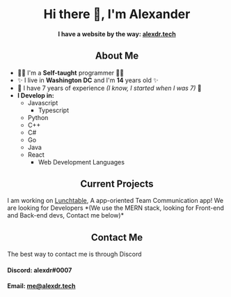 <h1 align="center"> Hi there 👋, I'm Alexander </hi>

<h4 align="center" > I have a website by the way: <a href="https://alexdr.tech">alexdr.tech</a> </h4>

<h2 align="center"> About Me </h2>

- 👨‍💻 I'm a **Self-taught** programmer 👨‍💻
-  ✨ I live in **Washington DC** and I'm **14** years old ✨
- 👔 I have 7 years of experience *(I know, I started when I was 7)* 👔
- **I Develop in:**
  - Javascript
    - Typescript
  - Python
  - C++
  - C#
  - Go
  - Java
  - React
    - Web Development Languages 

<h2 align="center">Current Projects</h2>
I am working on <a href="https://lunchtable.app">Lunchtable</a>, A app-oriented Team Communication app! We are looking for Developers *(We use the MERN stack, looking for Front-end and Back-end devs, Contact me below)*

<h2 align="center">Contact Me</h2>
The best way to contact me is through Discord

#### Discord: alexdr#0007
#### Email: me@alexdr.tech

<!--
**alexdr0/alexdr0** is a ✨ _special_ ✨ repository because its `README.md` (this file) appears on your GitHub profile.

Here are some ideas to get you started:

- 🔭 I’m currently working on ...
- 🌱 I’m currently learning ...
- 👯 I’m looking to collaborate on ...
- 🤔 I’m looking for help with ...
- 💬 Ask me about ...
- 📫 How to reach me: ...
- 😄 Pronouns: ...
- ⚡ Fun fact: ...
-->
